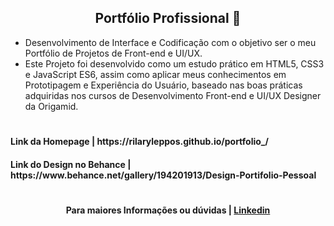 <h2 align="center"> Portfólio Profissional 🌹</h2>

 * Desenvolvimento de Interface e Codificação com o objetivo ser o meu Portfólio de Projetos de Front-end e UI/UX. 
 * Este Projeto foi desenvolvido como um estudo prático em HTML5, CSS3 e JavaScript ES6, assim como aplicar meus conhecimentos em Prototipagem e Experiência do Usuário, baseado nas boas práticas adquiridas nos cursos de Desenvolvimento Front-end e UI/UX Designer da Origamid.

#
<h4>Link da Homepage | https://rilaryleppos.github.io/portfolio_/
<h4>Link do Design no Behance | https://www.behance.net/gallery/194201913/Design-Portifolio-Pessoal</h4>
  
#
<h4 align='center'>Para maiores Informações ou dúvidas | <a href="https://www.linkedin.com/in/rilaryleppos/">Linkedin</a></h4>
